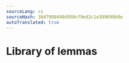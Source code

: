 ```yaml
---
sourceLang: cs
sourceHash: 30d7908498d958cf9ed2c1e399699b9e
autoTranslated: true
---
```


# Library of lemmas
